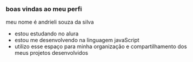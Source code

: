 ### boas vindas ao meu perfi   

 meu nome é andrieli souza da silva

- estou estudando no alura
- estou me desenvolvendo na linguagem javaScript
- utilizo esse espaço para minha organização e compartilhamento dos meus projetos desenvolvidos
